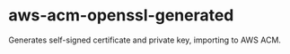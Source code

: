 # aws-acm-openssl-generated
Generates self-signed certificate and private key, importing to AWS ACM.
